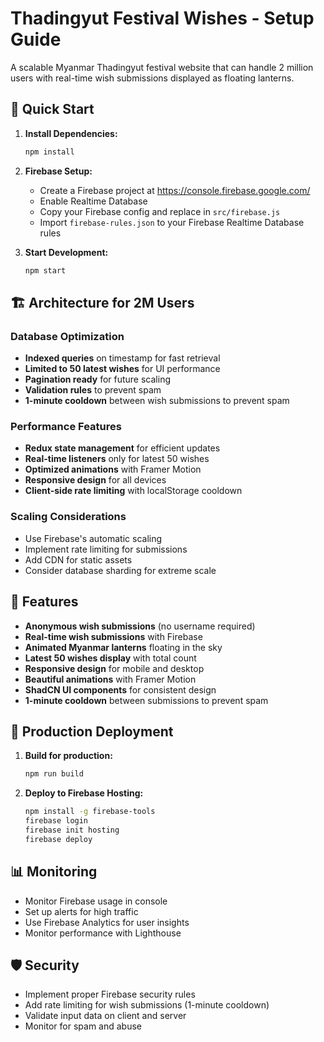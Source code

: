 # Thadingyut Festival Wishes - Setup Guide

A scalable Myanmar Thadingyut festival website that can handle 2 million users with real-time wish submissions displayed as floating lanterns.

## 🚀 Quick Start

1. **Install Dependencies:**
   ```bash
   npm install
   ```

2. **Firebase Setup:**
   - Create a Firebase project at https://console.firebase.google.com/
   - Enable Realtime Database
   - Copy your Firebase config and replace in `src/firebase.js`
   - Import `firebase-rules.json` to your Firebase Realtime Database rules

3. **Start Development:**
   ```bash
   npm start
   ```

## 🏗️ Architecture for 2M Users

### Database Optimization
- **Indexed queries** on timestamp for fast retrieval
- **Limited to 50 latest wishes** for UI performance
- **Pagination ready** for future scaling
- **Validation rules** to prevent spam
- **1-minute cooldown** between wish submissions to prevent spam

### Performance Features
- **Redux state management** for efficient updates
- **Real-time listeners** only for latest 50 wishes
- **Optimized animations** with Framer Motion
- **Responsive design** for all devices
- **Client-side rate limiting** with localStorage cooldown

### Scaling Considerations
- Use Firebase's automatic scaling
- Implement rate limiting for submissions
- Add CDN for static assets
- Consider database sharding for extreme scale

## 🎨 Features

- **Anonymous wish submissions** (no username required)
- **Real-time wish submissions** with Firebase
- **Animated Myanmar lanterns** floating in the sky
- **Latest 50 wishes display** with total count
- **Responsive design** for mobile and desktop
- **Beautiful animations** with Framer Motion
- **ShadCN UI components** for consistent design
- **1-minute cooldown** between submissions to prevent spam

## 🔧 Production Deployment

1. **Build for production:**
   ```bash
   npm run build
   ```

2. **Deploy to Firebase Hosting:**
   ```bash
   npm install -g firebase-tools
   firebase login
   firebase init hosting
   firebase deploy
   ```

## 📊 Monitoring

- Monitor Firebase usage in console
- Set up alerts for high traffic
- Use Firebase Analytics for user insights
- Monitor performance with Lighthouse

## 🛡️ Security

- Implement proper Firebase security rules
- Add rate limiting for wish submissions (1-minute cooldown)
- Validate input data on client and server
- Monitor for spam and abuse
